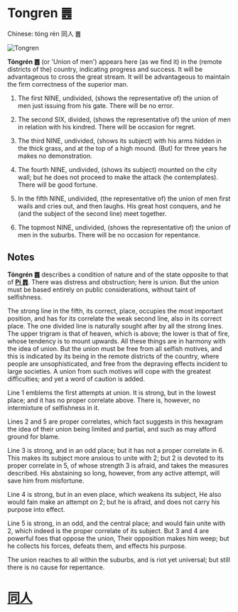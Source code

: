 # Tongren ䷌

Chinese: tóng rén 同人 ䷌

![Tongren](https://88o.io/wp-content/uploads/2018/09/13-e5908ce4babatongren.jpg)

**Tóngrén ䷌** (or 'Union of men') appears here (as we find it) in the (remote districts of the) country, indicating progress and success. It will be advantageous to cross the great stream. It will be advantageous to maintain the firm correctness of the superior man.

1. The first NINE, undivided, (shows the representative of) the union of men just issuing from his gate. There will be no error.

2. The second SIX, divided, (shows the representative of) the union of men in relation with his kindred. There will be occasion for regret.

3. The third NINE, undivided, (shows its subject) with his arms hidden in the thick grass, and at the top of a high mound. (But) for three years he makes no demonstration.

4. The fourth NINE, undivided, (shows its subject) mounted on the city wall; but he does not proceed to make the attack (he contemplates). There will be good fortune.

5. In the fifth NINE, undivided, (the representative of) the union of men first wails and cries out, and then laughs. His great host conquers, and he (and the subject of the second line) meet together.

6. The topmost NINE, undivided, (shows the representative of) the union of men in the suburbs. There will be no occasion for repentance.

## Notes

**Tóngrén ䷌** describes a condition of nature and of the state opposite to that of [**Pi ䷋**](e590a6pi.md).
There was distress and obstruction; here is union. But the union must be based entirely on public considerations, without taint of selfishness.

The strong line in the fifth, its correct, place, occupies the most important position, and has for its correlate the weak second line, also in its correct place. The one divided line is naturally sought after by all the strong lines. The upper trigram is that of heaven, which is above; the lower is that of fire, whose tendency is to mount upwards. All these things are in harmony with the idea of union. But the union must be free from all selfish motives, and this is indicated by its being in the remote districts of the country, where people are unsophisticated, and free from the depraving effects incident to large societies. A union from such motives will cope with the greatest difficulties; and yet a word of caution is added.

Line 1 emblems the first attempts at union. It is strong, but in the lowest place; and it has no proper correlate above. There is, however, no intermixture of selfishness in it.

Lines 2 and 5 are proper correlates, which fact suggests in this hexagram the idea of their union being limited and partial, and such as may afford ground for blame.

Line 3 is strong, and in an odd place; but it has not a proper correlate in 6. This makes its subject more anxious to unite with 2; but 2 is devoted to its proper correlate in 5, of whose strength 3 is afraid, and takes the measures described. His abstaining so long, however, from any active attempt, will save him from misfortune.

Line 4 is strong, but in an even place, which weakens its subject, He also would fain make an attempt on 2; but he is afraid, and does not carry his purpose into effect.

Line 5 is strong, in an odd, and the central place; and would fain unite with 2, which indeed is the proper correlate of its subject. But 3 and 4 are powerful foes that oppose the union, Their opposition makes him weep; but he collects his forces, defeats them, and effects his purpose.

The union reaches to all within the suburbs, and is riot yet universal; but still there is no cause for repentance.

# [同人](./e5908ce4babatongren_cn.md)
